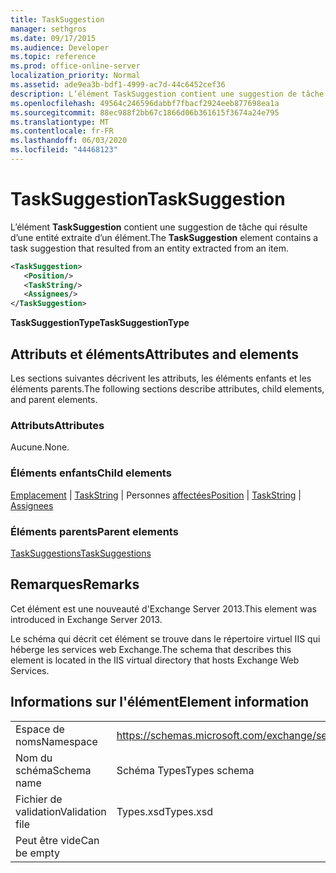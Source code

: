 ```yaml
---
title: TaskSuggestion
manager: sethgros
ms.date: 09/17/2015
ms.audience: Developer
ms.topic: reference
ms.prod: office-online-server
localization_priority: Normal
ms.assetid: ade9ea3b-bdf1-4999-ac7d-44c6452cef36
description: L’élément TaskSuggestion contient une suggestion de tâche qui résulte d’une entité extraite d’un élément.
ms.openlocfilehash: 49564c246596dabbf7fbacf2924eeb877698ea1a
ms.sourcegitcommit: 88ec988f2bb67c1866d06b361615f3674a24e795
ms.translationtype: MT
ms.contentlocale: fr-FR
ms.lasthandoff: 06/03/2020
ms.locfileid: "44468123"
---
```

# <a name="tasksuggestion"></a><span data-ttu-id="8a694-103">TaskSuggestion</span><span class="sxs-lookup"><span data-stu-id="8a694-103">TaskSuggestion</span></span>

<span data-ttu-id="8a694-104">L’élément **TaskSuggestion** contient une suggestion de tâche qui résulte d’une entité extraite d’un élément.</span><span class="sxs-lookup"><span data-stu-id="8a694-104">The **TaskSuggestion** element contains a task suggestion that resulted from an entity extracted from an item.</span></span> 
  
```XML
<TaskSuggestion>
   <Position/>
   <TaskString/>
   <Assignees/>
</TaskSuggestion>
```

<span data-ttu-id="8a694-105">**TaskSuggestionType**</span><span class="sxs-lookup"><span data-stu-id="8a694-105">**TaskSuggestionType**</span></span>

## <a name="attributes-and-elements"></a><span data-ttu-id="8a694-106">Attributs et éléments</span><span class="sxs-lookup"><span data-stu-id="8a694-106">Attributes and elements</span></span>

<span data-ttu-id="8a694-107">Les sections suivantes décrivent les attributs, les éléments enfants et les éléments parents.</span><span class="sxs-lookup"><span data-stu-id="8a694-107">The following sections describe attributes, child elements, and parent elements.</span></span>
  
### <a name="attributes"></a><span data-ttu-id="8a694-108">Attributs</span><span class="sxs-lookup"><span data-stu-id="8a694-108">Attributes</span></span>

<span data-ttu-id="8a694-109">Aucune.</span><span class="sxs-lookup"><span data-stu-id="8a694-109">None.</span></span>
  
### <a name="child-elements"></a><span data-ttu-id="8a694-110">Éléments enfants</span><span class="sxs-lookup"><span data-stu-id="8a694-110">Child elements</span></span>

<span data-ttu-id="8a694-111">[Emplacement](position.md)  |  [TaskString](taskstring.md)  |  Personnes [affectées](assignees.md)</span><span class="sxs-lookup"><span data-stu-id="8a694-111">[Position](position.md) | [TaskString](taskstring.md) | [Assignees](assignees.md)</span></span>
  
### <a name="parent-elements"></a><span data-ttu-id="8a694-112">Éléments parents</span><span class="sxs-lookup"><span data-stu-id="8a694-112">Parent elements</span></span>

[<span data-ttu-id="8a694-113">TaskSuggestions</span><span class="sxs-lookup"><span data-stu-id="8a694-113">TaskSuggestions</span></span>](tasksuggestions.md)
  
## <a name="remarks"></a><span data-ttu-id="8a694-114">Remarques</span><span class="sxs-lookup"><span data-stu-id="8a694-114">Remarks</span></span>

<span data-ttu-id="8a694-115">Cet élément est une nouveauté d'Exchange Server 2013.</span><span class="sxs-lookup"><span data-stu-id="8a694-115">This element was introduced in Exchange Server 2013.</span></span>
  
<span data-ttu-id="8a694-116">Le schéma qui décrit cet élément se trouve dans le répertoire virtuel IIS qui héberge les services web Exchange.</span><span class="sxs-lookup"><span data-stu-id="8a694-116">The schema that describes this element is located in the IIS virtual directory that hosts Exchange Web Services.</span></span>
  
## <a name="element-information"></a><span data-ttu-id="8a694-117">Informations sur l'élément</span><span class="sxs-lookup"><span data-stu-id="8a694-117">Element information</span></span>

|||
|:-----|:-----|
|<span data-ttu-id="8a694-118">Espace de noms</span><span class="sxs-lookup"><span data-stu-id="8a694-118">Namespace</span></span>  <br/> |https://schemas.microsoft.com/exchange/services/2006/types  <br/> |
|<span data-ttu-id="8a694-119">Nom du schéma</span><span class="sxs-lookup"><span data-stu-id="8a694-119">Schema name</span></span>  <br/> |<span data-ttu-id="8a694-120">Schéma Types</span><span class="sxs-lookup"><span data-stu-id="8a694-120">Types schema</span></span>  <br/> |
|<span data-ttu-id="8a694-121">Fichier de validation</span><span class="sxs-lookup"><span data-stu-id="8a694-121">Validation file</span></span>  <br/> |<span data-ttu-id="8a694-122">Types.xsd</span><span class="sxs-lookup"><span data-stu-id="8a694-122">Types.xsd</span></span>  <br/> |
|<span data-ttu-id="8a694-123">Peut être vide</span><span class="sxs-lookup"><span data-stu-id="8a694-123">Can be empty</span></span>  <br/> ||
   

